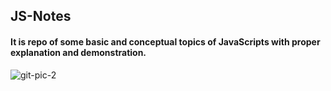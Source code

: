 ## JS-Notes
 #### It is repo of some basic and conceptual topics of JavaScripts with proper explanation and demonstration.

![git-pic-2](https://user-images.githubusercontent.com/71059909/156771777-64c3dc88-b6b4-47b7-9261-705a5e8ab13a.JPG)


